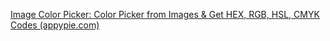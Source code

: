 [Image Color Picker: Color Picker from Images & Get HEX, RGB, HSL, CMYK Codes (appypie.com)](https://www.appypie.com/design/image-color-picker/)

